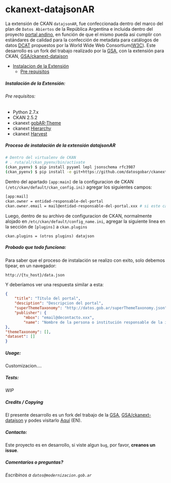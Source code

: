 ckanext-datajsonAR
==================
La extensión de CKAN `datajsonAR`, fue confeccionada dentro del marco del plan de `Datos Abiertos` de la República Argentina e incluida dentro del proyecto [portal andino](https://github.com/datosgobar/portal-andino), en función de que el mismo pueda asi cumplir con estándares de calidad para la confección de metadata para catálogos de datos [DCAT](https://www.w3.org/TR/vocab-dcat) propuestos por la World Wide Web Consortium([W3C](www.w3c.es)). 
Este desarrollo es un fork del trabajo realizado por la [GSA](https://github.com/GSA), con la extensión para CKAN, [GSA/ckanext-datajson](https://github.com/GSA/ckanext-datajson)


+ [Instalacion de la Extensión](#instalacion-de-la-extensión)
    + [Pre requisitos](#pre-requisitos)

##### Instalación de la Extensión:
###### Pre requisitos:
+ Python 2.7.x 
+ CKAN 2.5.2
+ ckanext [gobAR-Theme](https://github.com/gobabiertoAR/distribuible.datos.gob.ar)
+ ckanext [Hierarchy](https://github.com/datagovuk/ckanext-hierarchy)
+ ckanext [Harvest](https://github.com/ckan/ckanext-harvestt)

##### Proceso de instalación de la extensión datajsonAR
```bash
# Dentro del virtualenv de CKAN
# . ruta/al/ckan_pyenv/bin/activate
(ckan_pyenv) $ pip install pyyaml lepl jsonschema rfc3987
(ckan_pyenv) $ pip install -e git+https://github.com/datosgobar/ckanext-datajson.git#egg=ckanext-datajson
```
Dentro del apartado `[app:main]` de la configuracion de CKAN `(/etc/ckan/default/ckan_config.ini)` agregar los siguientes campos:
```bash
[app:mail]
ckan.owner = entidad-responsable-del-portal
ckan.owner.email = mail@entidad-responsable-del-portal.xxx # si este campo no se define, esta info se tomara del area de "contacto" de GobAr-Theme
```
Luego, dentro de su archivo de configuracion de CKAN, normalmente alojado en `/etc/ckan/default/config_name.ini`, agregar la siguiente linea en la sección de `[plugins]` a `ckan.plugins`

	ckan.plugins = (otros plugins) datajson

##### Probado que todo funciona:
Para saber que el proceso de instalación se realizo con exito, solo debemos tipear, en un navegador:
	
	http://{tu_host}/data.json

Y deberíamos ver una respuesta similar a esta:
```JSON
{
    "title": "Título del portal",
    "desciption": "Descripcion del portal",
    "superThemeTaxonomy": "http://datos.gob.ar/superThemeTaxonomy.json",
    "publisher": {
        "mbox": "email@decontacto.xxx",
        "name": "Nombre de la persona o institución responsable de la instancia CKAN."
},
"themeTaxonomy": [],
"dataset": []
}
```
##### Usage:
Customizacion....


##### Tests:
*WIP*

##### Credits / Copying
El presente desarrollo es un fork del trabajo de la [GSA](link), [GSA/ckanext-datajson](https://github.com/GSA/ckanext-datajson) y podes visitarlo [Aquí](https://github.com/GSA/ckanext-datajson/blob/master/README.md) (EN).
##### Contacto:
Este proyecto es en desarrollo, si viste algun `bug`, por favor, **creanos un issue**.

##### Comentarios o preguntas?
*Escribinos a `datos@modernizacion.gob.ar`* 
